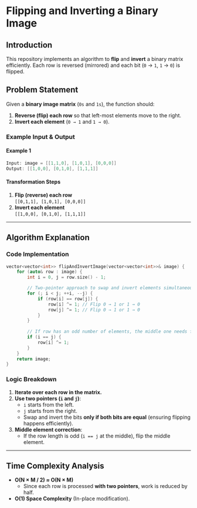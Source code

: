 # Flipping and Inverting a Binary Image

## Introduction
This repository implements an algorithm to **flip** and **invert** a binary matrix efficiently. Each row is reversed (mirrored) and each bit (`0` → `1`, `1` → `0`) is flipped.

## Problem Statement
Given a **binary image matrix** (`0s` and `1s`), the function should:
1. **Reverse (flip) each row** so that left-most elements move to the right.
2. **Invert each element** (`0 → 1` and `1 → 0`).

### **Example Input & Output**
#### **Example 1**
```cpp
Input: image = [[1,1,0], [1,0,1], [0,0,0]]
Output: [[1,0,0], [0,1,0], [1,1,1]]
```
#### **Transformation Steps**
1. **Flip (reverse) each row**  
   `[[0,1,1], [1,0,1], [0,0,0]]`
2. **Invert each element**  
   `[[1,0,0], [0,1,0], [1,1,1]]`

---

## **Algorithm Explanation**
### **Code Implementation**
```cpp
vector<vector<int>> flipAndInvertImage(vector<vector<int>>& image) {
    for (auto& row : image) {
        int i = 0, j = row.size() - 1;

        // Two-pointer approach to swap and invert elements simultaneously
        for (; i < j; ++i, --j) {
            if (row[i] == row[j]) {
                row[i] ^= 1; // Flip 0 → 1 or 1 → 0
                row[j] ^= 1; // Flip 0 → 1 or 1 → 0
            }
        }
        
        // If row has an odd number of elements, the middle one needs flipping
        if (i == j) {
            row[i] ^= 1;
        }
    }
    return image;
}
```

### **Logic Breakdown**
1. **Iterate over each row in the matrix.**
2. **Use two pointers (`i` and `j`)**:
   - `i` starts from the left.
   - `j` starts from the right.
   - Swap and invert the bits **only if both bits are equal** (ensuring flipping happens efficiently).
3. **Middle element correction**:
   - If the row length is odd (`i == j` at the middle), flip the middle element.

---

## **Time Complexity Analysis**
- **O(N × M / 2) ≈ O(N × M)**
  - Since each row is processed **with two pointers**, work is reduced by half.
- **O(1) Space Complexity** (In-place modification).
